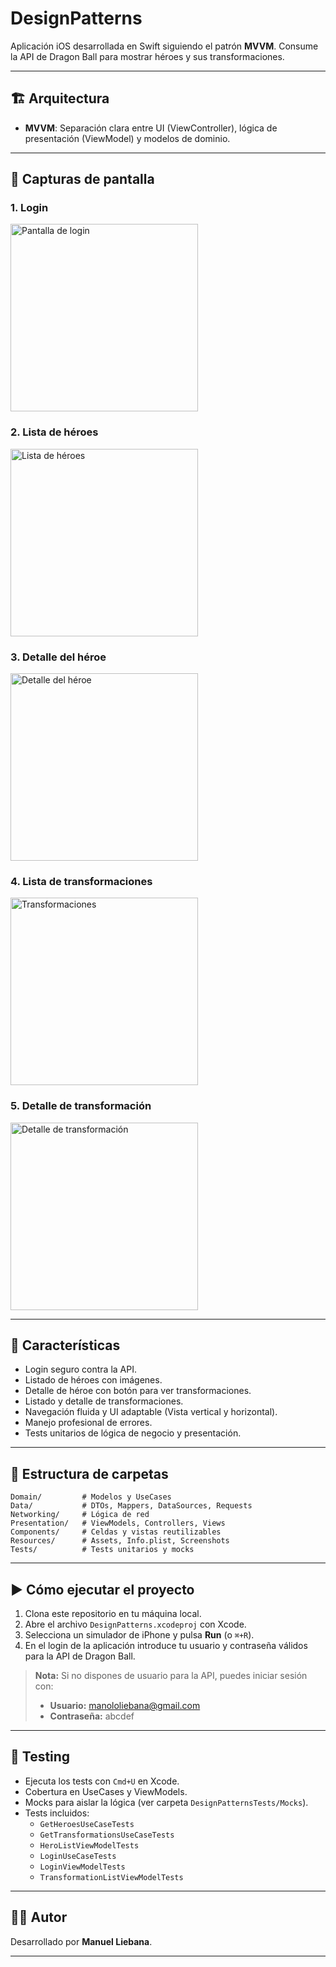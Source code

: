 # DesignPatterns

Aplicación iOS desarrollada en Swift siguiendo el patrón **MVVM**. Consume la API de Dragon Ball para mostrar héroes y sus transformaciones.

---

## 🏗️ Arquitectura

- **MVVM**: Separación clara entre UI (ViewController), lógica de presentación (ViewModel) y modelos de dominio.

---

## 📱 Capturas de pantalla

### 1. Login  
<img src="DesignPatterns/Resources/Screenshots/login.png" alt="Pantalla de login" width="300"/>

### 2. Lista de héroes  
<img src="DesignPatterns/Resources/Screenshots/heroes.png" alt="Lista de héroes" width="300"/>

### 3. Detalle del héroe  
<img src="DesignPatterns/Resources/Screenshots/herodetail.png" alt="Detalle del héroe" width="300"/>

### 4. Lista de transformaciones  
<img src="DesignPatterns/Resources/Screenshots/transformations.png" alt="Transformaciones" width="300"/>

### 5. Detalle de transformación  
<img src="DesignPatterns/Resources/Screenshots/transformationdetail.png" alt="Detalle de transformación" width="300"/>

---

## 🚀 Características

- Login seguro contra la API.
- Listado de héroes con imágenes.
- Detalle de héroe con botón para ver transformaciones.
- Listado y detalle de transformaciones.
- Navegación fluida y UI adaptable (Vista vertical y horizontal).
- Manejo profesional de errores.
- Tests unitarios de lógica de negocio y presentación.

---

## 🧩 Estructura de carpetas

```
Domain/         # Modelos y UseCases
Data/           # DTOs, Mappers, DataSources, Requests
Networking/     # Lógica de red
Presentation/   # ViewModels, Controllers, Views
Components/     # Celdas y vistas reutilizables
Resources/      # Assets, Info.plist, Screenshots
Tests/          # Tests unitarios y mocks
```

---

## ▶️ Cómo ejecutar el proyecto

1. Clona este repositorio en tu máquina local.
2. Abre el archivo `DesignPatterns.xcodeproj` con Xcode.
3. Selecciona un simulador de iPhone y pulsa **Run** (o `⌘+R`).
4. En el login de la aplicación introduce tu usuario y contraseña válidos para la API de Dragon Ball.

> **Nota:** Si no dispones de usuario para la API, puedes iniciar sesión con:
> - **Usuario:** manololiebana@gmail.com
> - **Contraseña:** abcdef

---

## 🧪 Testing

- Ejecuta los tests con `Cmd+U` en Xcode.
- Cobertura en UseCases y ViewModels.
- Mocks para aislar la lógica (ver carpeta `DesignPatternsTests/Mocks`).
- Tests incluidos:
  - `GetHeroesUseCaseTests`
  - `GetTransformationsUseCaseTests`
  - `HeroListViewModelTests`
  - `LoginUseCaseTests`
  - `LoginViewModelTests`
  - `TransformationListViewModelTests`

---

## 👨‍💻 Autor

Desarrollado por **Manuel Liebana**.

--- 
